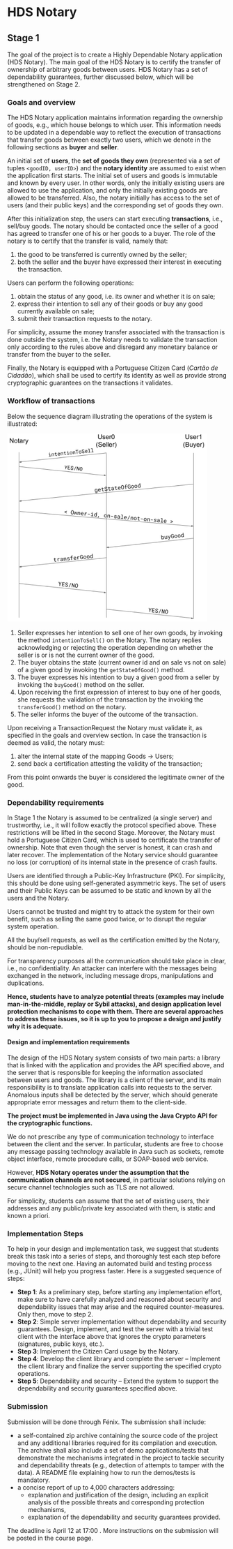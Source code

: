 # HDS Notary

## Stage 1

The goal of the project is to create a Highly Dependable Notary application (HDS Notary). The main goal of the HDS Notary is to certify the transfer of ownership of arbitrary goods between users. HDS Notary has a set of dependability guarantees, further discussed below, which will be strengthened on Stage 2.

### Goals and overview

The HDS Notary application maintains information regarding the ownership of goods, e.g., which house belongs to which user. This information needs to be updated in a dependable way to reflect the execution of transactions that transfer goods between exactly two users, which we denote in the following sections as **buyer** and **seller**.

An initial set of **users**, the **set of goods they own** (represented via a set of tuples `<goodID, userID>`) and the **notary identity** are assumed to exist when the application first starts. The initial set of users and goods is immutable and known by every user. In other words, only the initially existing users are allowed to use the application, and only the initially existing goods are allowed to be transferred. Also, the notary initially has access to the set of users (and their public keys) and the corresponding set of goods they own.

After this initialization step, the users can start executing **transactions**,  i.e., sell/buy goods. The notary should be contacted once the seller of a good has agreed to transfer one of his or her goods to a buyer. The role of the notary is to certify that the transfer is valid, namely that:

1. the good to be transferred is currently owned by the seller;
2. both the seller and the buyer have expressed their interest in executing the transaction.

Users can perform the following operations:

1. obtain the status of any good, i.e. its owner and whether it is on sale;
2. express their intention to sell any of their goods or buy any good currently available on sale;
3. submit their transaction requests to the notary.

For simplicity, assume the money transfer associated with the transaction is done outside the system, i.e. the Notary needs to validate the transaction only according to the rules above and disregard any monetary balance or transfer from the buyer to the seller.

Finally, the Notary is equipped with a Portuguese Citizen Card (*Cartão de Cidadão*), which shall be used to certify its identity as well as provide strong cryptographic guarantees on the transactions it validates.

### Workflow of transactions

Below the sequence diagram illustrating the operations of the system is illustrated:

![workflow](workflow.png "Workflow of transactions")

1. Seller expresses her intention to sell one of her own goods, by invoking the method `intentionToSell()` on the Notary. The notary replies acknowledging or rejecting the operation depending on whether the seller is or is not the current owner of the good.
2. The buyer obtains the state (current owner id and on sale vs not on sale) of a given good by invoking the `getStateOfGood()` method.
3. The buyer expresses his intention to buy a given good from a seller by invoking the `buyGood()` method on the seller.
4. Upon receiving the first expression of interest to buy one of her goods, she requests the validation of the transaction by the invoking the `transferGood()` method on the notary.
5. The seller informs the buyer of the outcome of the transaction.

Upon receiving a TransactionRequest the Notary must validate it, as specified in the goals and overview section. In case the transaction is deemed as valid, the notary must:

1. alter the internal state of the mapping Goods → Users;
2. send back a certification attesting the validity of the transaction;

From this point onwards the buyer is considered the legitimate owner of the good.

### Dependability requirements

In Stage 1 the Notary is assumed to be centralized (a single server) and trustworthy, i.e., it will follow exactly the protocol specified above. These restrictions will be lifted in the second Stage. Moreover, the Notary must hold a Portuguese Citizen Card, which is used to certificate the transfer of ownership. Note that even though the server is honest, it can crash and later recover. The implementation of the Notary service should guarantee no loss (or corruption) of its internal state in the presence of crash faults.

Users are identified through a Public-Key Infrastructure (PKI). For simplicity, this should be done using self-generated asymmetric keys. The set of users and their Public Keys can be assumed to be static and known by all the users and the Notary.

Users cannot be trusted and might try to attack the system for their own benefit, such as selling the same good twice, or to disrupt the regular system operation.

All the buy/sell requests, as well as the certification emitted by the Notary, should be non-repudiable.

For transparency purposes all the communication should take place in clear, i.e., no confidentiality. An attacker can interfere with the messages being exchanged in the network, including message drops, manipulations and duplications.

**Hence, students have to analyze potential threats (examples may include man-in-the-middle, replay or Sybil attacks), and design application level protection mechanisms to cope with them. There are several approaches to address these issues, so it is up to you to propose a design and justify why it is adequate.**

#### Design and implementation requirements

The design of the HDS Notary system consists of two main parts: a library that is linked with the application and provides the API specified above, and the server that is responsible for keeping the information associated between users and goods. The library is a client of the server, and its main responsibility is to translate application calls into requests to the server. Anomalous inputs shall be detected by the server, which should generate appropriate error messages and return them to the client-side.

**The project must be implemented in Java using the Java Crypto API for the cryptographic functions.**

We do not prescribe any type of communication technology to interface between the client and the server. In particular, students are free to choose any message passing technology available in Java such as sockets, remote object interface, remote procedure calls, or SOAP-based web service.

However, **HDS Notary operates under the assumption that the communication channels are not secured**, in particular solutions relying on secure channel technologies such as TLS are not allowed.

For simplicity, students can assume that the set of existing users, their addresses and any public/private key associated with them, is static and known a priori.

### Implementation Steps

To help in your design and implementation task, we suggest that students break this task into a series of steps, and thoroughly test each step before moving to the next one. Having an automated build and testing process (e.g., JUnit) will help you progress faster. Here is a suggested sequence of steps:

- **Step 1**: As a preliminary step, before starting any implementation effort, make sure to have carefully analyzed and reasoned about security and dependability issues that may arise and the required counter-measures. Only then, move to step 2.
- **Step 2**: Simple server implementation without dependability and security guarantees. Design, implement, and test the server with a trivial test client with the interface above that ignores the crypto parameters (signatures, public keys, etc.).
- **Step 3**: Implement the Citizen Card usage by the Notary.
- **Step 4**: Develop the client library and complete the server – Implement the client library and finalize the server supporting the specified crypto operations.
- **Step 5**: Dependability and security – Extend the system to support the dependability and security guarantees specified above.

### Submission

Submission will be done through Fénix. The submission shall include:

- a self-contained zip archive containing the source code of the project and any additional libraries required for its compilation and execution. The archive shall also include a set of demo applications/tests that demonstrate the mechanisms integrated in the project to tackle security and dependability threats (e.g., detection of attempts to tamper with the data). A README file explaining how to run the demos/tests is mandatory.
- a concise report of up to 4,000 characters addressing:
  - explanation and justification of the design, including an explicit analysis of the possible threats and corresponding protection mechanisms,
  - explanation of the dependability and security guarantees provided.

The deadline is  April 12 at 17:00 . More instructions on the submission will be posted in the course page.